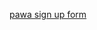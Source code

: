 [pawa sign up form](https://docs.google.com/forms/d/e/1FAIpQLSdIb_wc9YhAcTD7L3Pja1MsbzfpeheT-8pVqBRCrKZJbY_pog/viewform?embedded=true ':include :type=iframe height=950px width=100%')
